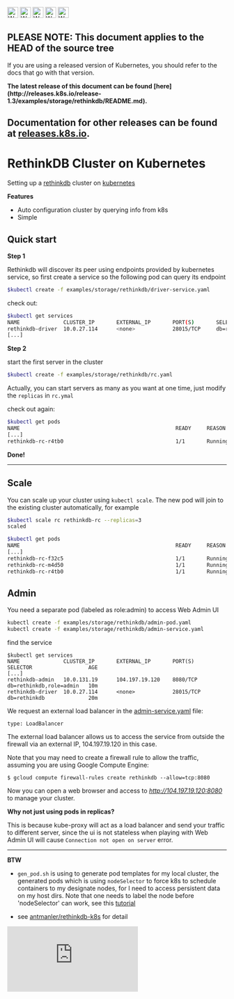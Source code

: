 <!-- BEGIN MUNGE: UNVERSIONED_WARNING -->

<!-- BEGIN STRIP_FOR_RELEASE -->

<img src="http://kubernetes.io/img/warning.png" alt="WARNING"
     width="25" height="25">
<img src="http://kubernetes.io/img/warning.png" alt="WARNING"
     width="25" height="25">
<img src="http://kubernetes.io/img/warning.png" alt="WARNING"
     width="25" height="25">
<img src="http://kubernetes.io/img/warning.png" alt="WARNING"
     width="25" height="25">
<img src="http://kubernetes.io/img/warning.png" alt="WARNING"
     width="25" height="25">

<h2>PLEASE NOTE: This document applies to the HEAD of the source tree</h2>

If you are using a released version of Kubernetes, you should
refer to the docs that go with that version.

<!-- TAG RELEASE_LINK, added by the munger automatically -->
<strong>
The latest release of this document can be found
[here](http://releases.k8s.io/release-1.3/examples/storage/rethinkdb/README.md).

Documentation for other releases can be found at
[releases.k8s.io](http://releases.k8s.io).
</strong>
--

<!-- END STRIP_FOR_RELEASE -->

<!-- END MUNGE: UNVERSIONED_WARNING -->
RethinkDB Cluster on Kubernetes
==============================

Setting up a [rethinkdb](http://rethinkdb.com/) cluster on [kubernetes](http://kubernetes.io)

**Features**

 * Auto configuration cluster by querying info from k8s
 * Simple

Quick start
-----------

**Step 1**

Rethinkdb will discover its peer using endpoints provided by kubernetes service,
so first create a service so the following pod can query its endpoint

```sh
$kubectl create -f examples/storage/rethinkdb/driver-service.yaml
```

check out:

```sh
$kubectl get services
NAME              CLUSTER_IP       EXTERNAL_IP       PORT(S)       SELECTOR               AGE
rethinkdb-driver  10.0.27.114      <none>            28015/TCP     db=rethinkdb           10m
[...]
```

**Step 2**

start the first server in the cluster

```sh
$kubectl create -f examples/storage/rethinkdb/rc.yaml
```

Actually, you can start servers as many as you want at one time, just modify the `replicas` in `rc.ymal`

check out again:

```sh
$kubectl get pods
NAME                                                  READY     REASON    RESTARTS   AGE
[...]
rethinkdb-rc-r4tb0                                    1/1       Running   0          1m
```

**Done!**


---

Scale
-----

You can scale up your cluster using `kubectl scale`. The new pod will join to the existing cluster automatically, for example


```sh
$kubectl scale rc rethinkdb-rc --replicas=3
scaled

$kubectl get pods
NAME                                                  READY     REASON    RESTARTS   AGE
[...]
rethinkdb-rc-f32c5                                    1/1       Running   0          1m
rethinkdb-rc-m4d50                                    1/1       Running   0          1m
rethinkdb-rc-r4tb0                                    1/1       Running   0          3m
```

Admin
-----

You need a separate pod (labeled as role:admin) to access Web Admin UI

```sh
kubectl create -f examples/storage/rethinkdb/admin-pod.yaml
kubectl create -f examples/storage/rethinkdb/admin-service.yaml
```

find the service

```console
$kubectl get services
NAME              CLUSTER_IP       EXTERNAL_IP       PORT(S)       SELECTOR                  AGE
[...]
rethinkdb-admin   10.0.131.19      104.197.19.120    8080/TCP      db=rethinkdb,role=admin   10m
rethinkdb-driver  10.0.27.114      <none>            28015/TCP     db=rethinkdb              20m
```

We request an external load balancer in the [admin-service.yaml](admin-service.yaml) file:

```
type: LoadBalancer
```

The external load balancer allows us to access the service from outside the firewall via an external IP, 104.197.19.120 in this case.

Note that you may need to create a firewall rule to allow the traffic, assuming you are using Google Compute Engine:

```console
$ gcloud compute firewall-rules create rethinkdb --allow=tcp:8080
```

Now you can open a web browser and access to *http://104.197.19.120:8080* to manage your cluster.



**Why not just using pods in replicas?**

This is because kube-proxy will act as a load balancer and send your traffic to different server,
since the ui is not stateless when playing with Web Admin UI will cause `Connection not open on server` error.


- - -

**BTW**

  * `gen_pod.sh` is using to generate pod templates for my local cluster,
the generated pods which is using `nodeSelector` to force k8s to schedule containers to my designate nodes, for I need to access persistent data on my host dirs. Note that one needs to label the node before 'nodeSelector' can work, see this [tutorial](../../docs/user-guide/node-selection/)

  * see [antmanler/rethinkdb-k8s](https://github.com/antmanler/rethinkdb-k8s) for detail


<!-- BEGIN MUNGE: GENERATED_ANALYTICS -->
[![Analytics](https://kubernetes-site.appspot.com/UA-36037335-10/GitHub/examples/storage/rethinkdb/README.md?pixel)]()
<!-- END MUNGE: GENERATED_ANALYTICS -->
